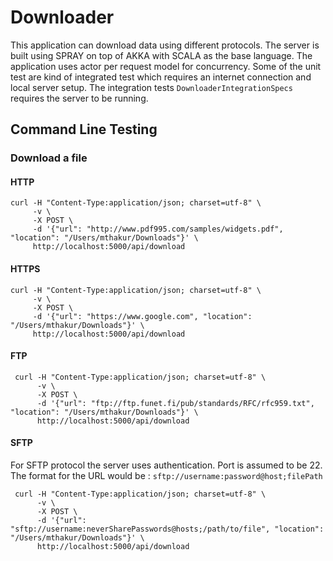 # Downloader
This application can download data using different protocols. The server is built using SPRAY on top of AKKA with SCALA as the base language.
The application uses actor per request model for concurrency. Some of the unit test are kind of integrated test which requires an internet 
connection and local server setup. The integration tests `DownloaderIntegrationSpecs` requires the server to be running.

## Command Line Testing

### Download a file

#### HTTP

    curl -H "Content-Type:application/json; charset=utf-8" \
         -v \
         -X POST \
         -d '{"url": "http://www.pdf995.com/samples/widgets.pdf", "location": "/Users/mthakur/Downloads"}' \
         http://localhost:5000/api/download
         
#### HTTPS

    curl -H "Content-Type:application/json; charset=utf-8" \
         -v \
         -X POST \
         -d '{"url": "https://www.google.com", "location": "/Users/mthakur/Downloads"}' \
         http://localhost:5000/api/download
         
#### FTP

     curl -H "Content-Type:application/json; charset=utf-8" \
          -v \
          -X POST \
          -d '{"url": "ftp://ftp.funet.fi/pub/standards/RFC/rfc959.txt", "location": "/Users/mthakur/Downloads"}' \
          http://localhost:5000/api/download
          
#### SFTP

For SFTP protocol the server uses authentication. Port is assumed to be 22. The format for the URL would be :
`sftp://username:password@host;filePath`


     curl -H "Content-Type:application/json; charset=utf-8" \
          -v \
          -X POST \
          -d '{"url": "sftp://username:neverSharePasswords@hosts;/path/to/file", "location": "/Users/mthakur/Downloads"}' \
          http://localhost:5000/api/download
